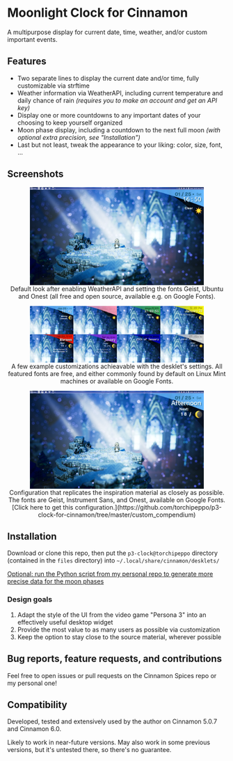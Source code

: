 # Moonlight Clock for Cinnamon

A multipurpose display for current date, time, weather, and/or custom important events.

## Features
- Two separate lines to display the current date and/or time,
  fully customizable via strftime
- Weather information via WeatherAPI,
  including current temperature and daily chance of rain
  *(requires you to make an account and get an API key)*
- Display one or more countdowns to any important dates of your choosing
  to keep yourself organized
- Moon phase display, including a countdown to the next full moon
  *(with optional extra precision, see "Installation")*
- Last but not least, tweak the appearance to your liking: color, size, font, ...

## Screenshots
<!-- TODO must become https://cinnamon-spices.linuxmint.com/git/desklets/<UUID>/<REPO-PATH> -->

<p align="center">
<img src="screenshot.png" width="400" align="middle"><br>
Default look after enabling WeatherAPI and setting the fonts Geist, Ubuntu and Onest (all free and open source, available e.g. on Google Fonts).
</p>

<p align="center">
<img src="assets/screenshot-customization-showcase.png" width="400" align="middle"><br>
A few example customizations achieavable with the desklet's settings. All featured fonts are free, and either commonly found by default on Linux Mint machines or available on Google Fonts.
</p>

<p align="center">
<img src="assets/screenshot-p3-mode.png" width="400" align="middle"><br>
Configuration that replicates the inspiration material as closely as possible. The fonts are Geist, Instrument Sans, and Onest, available on Google Fonts. [Click here to get this configuration.](https://github.com/torchipeppo/p3-clock-for-cinnamon/tree/master/custom_compendium)
</p>

## Installation
Download or clone this repo, then put the `p3-clock@torchipeppo` directory
(contained in the `files` directory) into `~/.local/share/cinnamon/desklets/`

[Optional: run the Python script from my personal repo to generate more precise
data for the moon phases](https://github.com/torchipeppo/p3-clock-for-cinnamon/tree/master/lunar_calendar_generation)

### Design goals
1. Adapt the style of the UI from the video game "Persona 3" into an
   effectively useful desktop widget
2. Provide the most value to as many users as possible via customization
3. Keep the option to stay close to the source material, wherever possible

## Bug reports, feature requests, and contributions
Feel free to open issues or pull requests on the Cinnamon Spices repo
or my personal one!

## Compatibility
Developed, tested and extensively used by the author on Cinnamon 5.0.7 and Cinnamon 6.0.

Likely to work in near-future versions. May also work in some previous versions,
but it's untested there, so there's no guarantee.
